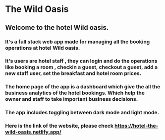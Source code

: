 # The Wild Oasis

## Welcome to the hotel Wild oasis. 

### It's a full stack web app made for managing all the booking operations at hotel Wild oasis.
### It's users are hotel staff , they can login and do the operations like booking a room , checkin a guest, checkout a guest, add a new staff user, set the breakfast and hotel room prices. 
### The home page of the app is a dashboard which give the all the business analytics of the hotel bookings. Which help the owner and staff to take important business decisions.
### The app includes toggling between dark mode and light mode.

### Here is the link of the website, please check https://hotel-the-wild-oasis.netlify.app/
